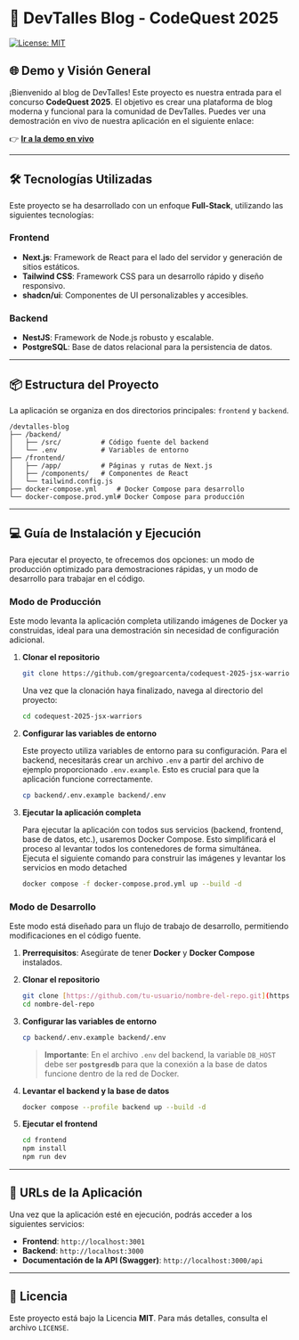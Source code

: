 # 🚀 DevTalles Blog - CodeQuest 2025

[![License: MIT](https://img.shields.io/badge/License-MIT-yellow.svg)](https://opensource.org/licenses/MIT)

## 🌐 Demo y Visión General

¡Bienvenido al blog de DevTalles! Este proyecto es nuestra entrada para el concurso **CodeQuest 2025**. El objetivo es
crear una plataforma de blog moderna y funcional para la comunidad de DevTalles. Puedes ver una demostración en vivo de
nuestra aplicación en el siguiente enlace:

👉 **[Ir a la demo en vivo](https://devtalles-blog-frontend.vercel.app/)**

---

## 🛠️ Tecnologías Utilizadas

Este proyecto se ha desarrollado con un enfoque **Full-Stack**, utilizando las siguientes tecnologías:

### **Frontend**

* **Next.js**: Framework de React para el lado del servidor y generación de sitios estáticos.
* **Tailwind CSS**: Framework CSS para un desarrollo rápido y diseño responsivo.
* **shadcn/ui**: Componentes de UI personalizables y accesibles.

### **Backend**

* **NestJS**: Framework de Node.js robusto y escalable.
* **PostgreSQL**: Base de datos relacional para la persistencia de datos.

---

## 📦 Estructura del Proyecto

La aplicación se organiza en dos directorios principales: `frontend` y `backend`.

```
/devtalles-blog
├── /backend/
│   ├── /src/          # Código fuente del backend
│   └── .env           # Variables de entorno
├── /frontend/
│   ├── /app/          # Páginas y rutas de Next.js
│   ├── /components/   # Componentes de React
│   └── tailwind.config.js
├── docker-compose.yml     # Docker Compose para desarrollo
└── docker-compose.prod.yml# Docker Compose para producción
```

---

## 💻 Guía de Instalación y Ejecución

Para ejecutar el proyecto, te ofrecemos dos opciones: un modo de producción optimizado para demostraciones rápidas, y un
modo de desarrollo para trabajar en el código.

### **Modo de Producción**

Este modo levanta la aplicación completa utilizando imágenes de Docker ya construidas, ideal para una demostración sin
necesidad de configuración adicional.

1. **Clonar el repositorio**
   ```sh
   git clone https://github.com/gregoarcenta/codequest-2025-jsx-warriors.git
   
   ```
   Una vez que la clonación haya finalizado, navega al directorio del proyecto:
   ```sh
   cd codequest-2025-jsx-warriors
    ```
2. **Configurar las variables de entorno**

   Este proyecto utiliza variables de entorno para su configuración. Para el backend, necesitarás crear un archivo
   ```.env``` a partir del archivo de ejemplo proporcionado ```.env.example```. Esto es crucial para que la aplicación
   funcione correctamente.

    ```sh
   cp backend/.env.example backend/.env
   ```

3. **Ejecutar la aplicación completa**

   Para ejecutar la aplicación con todos sus servicios (backend, frontend, base de datos, etc.), usaremos Docker
   Compose. Esto simplificará el proceso al levantar todos los contenedores de forma simultánea. Ejecuta el siguiente
   comando para construir las imágenes y levantar los servicios en modo detached
   ```sh
   docker compose -f docker-compose.prod.yml up --build -d
   ```

### **Modo de Desarrollo**

Este modo está diseñado para un flujo de trabajo de desarrollo, permitiendo modificaciones en el código fuente.

1. **Prerrequisitos**: Asegúrate de tener **Docker** y **Docker Compose** instalados.

2. **Clonar el repositorio**
   ```sh
   git clone [https://github.com/tu-usuario/nombre-del-repo.git](https://github.com/tu-usuario/nombre-del-repo.git)
   cd nombre-del-repo
   ```

3. **Configurar las variables de entorno**
   ```sh
   cp backend/.env.example backend/.env
   ```
   > **Importante**: En el archivo `.env` del backend, la variable `DB_HOST` debe ser **`postgresdb`** para que la
   conexión a la base de datos funcione dentro de la red de Docker.

4. **Levantar el backend y la base de datos**
   ```sh
   docker compose --profile backend up --build -d
   ```

5. **Ejecutar el frontend**
   ```sh
   cd frontend
   npm install
   npm run dev
   ```

---

## 📜 URLs de la Aplicación

Una vez que la aplicación esté en ejecución, podrás acceder a los siguientes servicios:

* **Frontend**: `http://localhost:3001`
* **Backend**: `http://localhost:3000`
* **Documentación de la API (Swagger)**: `http://localhost:3000/api`

---

## 📄 Licencia

Este proyecto está bajo la Licencia **MIT**. Para más detalles, consulta el archivo `LICENSE`.